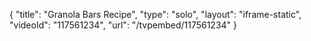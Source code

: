 {
    "title": "Granola Bars Recipe",
    "type": "solo",
    "layout": "iframe-static",
    "videoId": "117561234",
    "url": "\/tvpembed\/117561234"
}